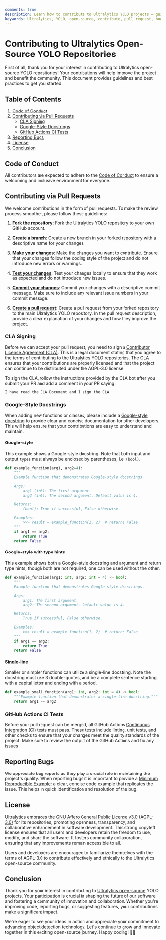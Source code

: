 ```yaml
---
comments: true
description: Learn how to contribute to Ultralytics YOLO projects – guidelines for pull requests, reporting bugs, code conduct and CLA signing.
keywords: Ultralytics, YOLO, open-source, contribute, pull request, bug report, coding guidelines, CLA, code of conduct, GitHub
---
```


# Contributing to Ultralytics Open-Source YOLO Repositories

First of all, thank you for your interest in contributing to Ultralytics open-source YOLO repositories! Your contributions will help improve the project and benefit the community. This document provides guidelines and best practices to get you started.

## Table of Contents

1. [Code of Conduct](#code-of-conduct)
2. [Contributing via Pull Requests](#contributing-via-pull-requests)
    - [CLA Signing](#cla-signing)
    - [Google-Style Docstrings](#google-style-docstrings)
    - [GitHub Actions CI Tests](#github-actions-ci-tests)
3. [Reporting Bugs](#reporting-bugs)
4. [License](#license)
5. [Conclusion](#conclusion)

## Code of Conduct

All contributors are expected to adhere to the [Code of Conduct](https://docs.ultralytics.com/help/code_of_conduct/) to ensure a welcoming and inclusive environment for everyone.

## Contributing via Pull Requests

We welcome contributions in the form of pull requests. To make the review process smoother, please follow these guidelines:

1. **[Fork the repository](https://docs.github.com/en/pull-requests/collaborating-with-pull-requests/working-with-forks/fork-a-repo)**: Fork the Ultralytics YOLO repository to your own GitHub account.

2. **[Create a branch](https://docs.github.com/en/desktop/making-changes-in-a-branch/managing-branches-in-github-desktop)**: Create a new branch in your forked repository with a descriptive name for your changes.

3. **Make your changes**: Make the changes you want to contribute. Ensure that your changes follow the coding style of the project and do not introduce new errors or warnings.

4. **[Test your changes](https://github.com/ultralytics/ultralytics/tree/main/tests)**: Test your changes locally to ensure that they work as expected and do not introduce new issues.

5. **[Commit your changes](https://docs.github.com/en/desktop/making-changes-in-a-branch/committing-and-reviewing-changes-to-your-project-in-github-desktop)**: Commit your changes with a descriptive commit message. Make sure to include any relevant issue numbers in your commit message.

6. **[Create a pull request](https://docs.github.com/en/pull-requests/collaborating-with-pull-requests/proposing-changes-to-your-work-with-pull-requests/creating-a-pull-request)**: Create a pull request from your forked repository to the main Ultralytics YOLO repository. In the pull request description, provide a clear explanation of your changes and how they improve the project.

### CLA Signing

Before we can accept your pull request, you need to sign a [Contributor License Agreement (CLA)](https://docs.ultralytics.com/help/CLA/). This is a legal document stating that you agree to the terms of contributing to the Ultralytics YOLO repositories. The CLA ensures that your contributions are properly licensed and that the project can continue to be distributed under the AGPL-3.0 license.

To sign the CLA, follow the instructions provided by the CLA bot after you submit your PR and add a comment in your PR saying:

```
I have read the CLA Document and I sign the CLA
```

### Google-Style Docstrings

When adding new functions or classes, please include a [Google-style docstring](https://google.github.io/styleguide/pyguide.html) to provide clear and concise documentation for other developers. This will help ensure that your contributions are easy to understand and maintain.

#### Google-style

This example shows a Google-style docstring. Note that both input and output `types` must always be enclosed by parentheses, i.e. `(bool)`.

```python
def example_function(arg1, arg2=4):
    """
    Example function that demonstrates Google-style docstrings.

    Args:
        arg1 (int): The first argument.
        arg2 (int): The second argument. Default value is 4.

    Returns:
        (bool): True if successful, False otherwise.

    Examples:
        >>> result = example_function(1, 2)  # returns False
    """
    if arg1 == arg2:
        return True
    return False
```

#### Google-style with type hints

This example shows both a Google-style docstring and argument and return type hints, though both are not required, one can be used without the other.

```python
def example_function(arg1: int, arg2: int = 4) -> bool:
    """
    Example function that demonstrates Google-style docstrings.

    Args:
        arg1: The first argument.
        arg2: The second argument. Default value is 4.

    Returns:
        True if successful, False otherwise.

    Examples:
        >>> result = example_function(1, 2)  # returns False
    """
    if arg1 == arg2:
        return True
    return False
```

#### Single-line

Smaller or simpler functions can utilize a single-line docstring. Note the docstring must use 3 double-quotes, and be a complete sentence starting with a capital letter and ending with a period.

```python
def example_small_function(arg1: int, arg2: int = 4) -> bool:
    """Example function that demonstrates a single-line docstring."""
    return arg1 == arg2
```

### GitHub Actions CI Tests

Before your pull request can be merged, all GitHub Actions [Continuous Integration](https://docs.ultralytics.com/help/CI/) (CI) tests must pass. These tests include linting, unit tests, and other checks to ensure that your changes meet the quality standards of the project. Make sure to review the output of the GitHub Actions and fix any issues

## Reporting Bugs

We appreciate bug reports as they play a crucial role in maintaining the project's quality. When reporting bugs it is important to provide a [Minimum Reproducible Example](https://docs.ultralytics.com/help/minimum_reproducible_example/): a clear, concise code example that replicates the issue. This helps in quick identification and resolution of the bug.

## License

Ultralytics embraces the [GNU Affero General Public License v3.0 (AGPL-3.0)](https://github.com/ultralytics/ultralytics/blob/main/LICENSE) for its repositories, promoting openness, transparency, and collaborative enhancement in software development. This strong copyleft license ensures that all users and developers retain the freedom to use, modify, and share the software. It fosters community collaboration, ensuring that any improvements remain accessible to all.

Users and developers are encouraged to familiarize themselves with the terms of AGPL-3.0 to contribute effectively and ethically to the Ultralytics open-source community.

## Conclusion

Thank you for your interest in contributing to [Ultralytics open-source](https://github.com/ultralytics) YOLO projects. Your participation is crucial in shaping the future of our software and fostering a community of innovation and collaboration. Whether you're improving code, reporting bugs, or suggesting features, your contributions make a significant impact.

We're eager to see your ideas in action and appreciate your commitment to advancing object detection technology. Let's continue to grow and innovate together in this exciting open-source journey. Happy coding! 🚀🌟
